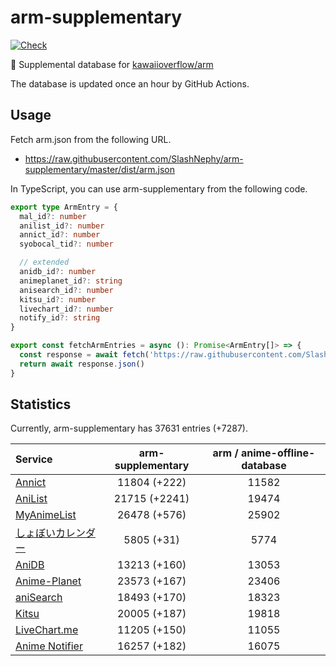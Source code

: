 # arm-supplementary

[![Check](https://github.com/SlashNephy/arm-supplementary/actions/workflows/check-node.yml/badge.svg)](https://github.com/SlashNephy/arm-supplementary/actions/workflows/check-node.yml)

💊 Supplemental database for [kawaiioverflow/arm](https://github.com/kawaiioverflow/arm)

The database is updated once an hour by GitHub Actions.

## Usage

Fetch arm.json from the following URL.

- https://raw.githubusercontent.com/SlashNephy/arm-supplementary/master/dist/arm.json

In TypeScript, you can use arm-supplementary from the following code.

```TypeScript
export type ArmEntry = {
  mal_id?: number
  anilist_id?: number
  annict_id?: number
  syobocal_tid?: number

  // extended
  anidb_id?: number
  animeplanet_id?: string
  anisearch_id?: number
  kitsu_id?: number
  livechart_id?: number
  notify_id?: string
}

export const fetchArmEntries = async (): Promise<ArmEntry[]> => {
  const response = await fetch('https://raw.githubusercontent.com/SlashNephy/arm-supplementary/master/dist/arm.json')
  return await response.json()
}
```

## Statistics

Currently, arm-supplementary has 37631 entries (+7287).

| Service                                     | arm-supplementary | arm / anime-offline-database |
| :------------------------------------------ | :---------------: | :--------------------------: |
| [Annict](https://annict.com)                |   11804 (+222)    |            11582             |
| [AniList](https://anilist.co)               |   21715 (+2241)   |            19474             |
| [MyAnimeList](https://myanimelist.net)      |   26478 (+576)    |            25902             |
| [しょぼいカレンダー](https://cal.syoboi.jp) |    5805 (+31)     |             5774             |
| [AniDB](https://anidb.net)                  |   13213 (+160)    |            13053             |
| [Anime-Planet](https://anime-planet.com)    |   23573 (+167)    |            23406             |
| [aniSearch](https://anisearch.com)          |   18493 (+170)    |            18323             |
| [Kitsu](https://kitsu.io)                   |   20005 (+187)    |            19818             |
| [LiveChart.me](https://livechart.me)        |   11205 (+150)    |            11055             |
| [Anime Notifier](https://notify.moe)        |   16257 (+182)    |            16075             |
